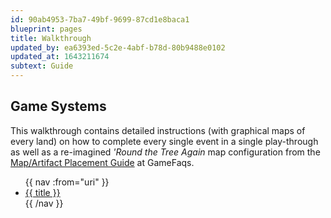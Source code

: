 ```yaml
---
id: 90ab4953-7ba7-49bf-9699-87cd1e8baca1
blueprint: pages
title: Walkthrough
updated_by: ea6393ed-5c2e-4abf-b78d-80b9488e0102
updated_at: 1643211674
subtext: Guide
---
```

## Game Systems

This walkthrough contains detailed instructions (with graphical maps of every land) on how to complete every single event in a single play-through as well as a  re-imagined _'Round the Tree Again_ map configuration from the [Map/Artifact Placement Guide](https://gamefaqs.gamespot.com/ps/256525-legend-of-mana/faqs/10037) at GameFaqs.</p>

<ul>
  {{ nav :from="uri" }}
    <li>
      <a href="{{ url }}">{{ title }}</a>
    </li>
  {{ /nav }}
</ul>